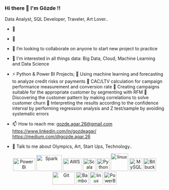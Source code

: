 ### Hi there 👋  I'm Gözde !!
Data Analyst, SQL Developer, Traveler, Art Lover..

- 🔭 
- 🌱 
- 👯 I’m looking to collaborate on anyone to start new project to practice
- 🤔 I'm interested in all things data: Big Data, Cloud, Machine Learning and Data Science
     
- ⚡ Python & Power BI Projects;
 Using machine learning and forecasting to analyze credit risks or payments
 CAC/LTV calculation for campaign performance measurement and conversion rate
 Creating campaigns suitable for the appropriate customer by segmenting with RFM
 Discovering the customer pattern by making correlations to solve customer churn
 Interpreting the results according to the confidence interval by performing regression analysis and Z test/sample by avoiding systematic errors
 
- 📫 How to reach me:
        gozde.agar.26@gmail.com
        https://www.linkedin.com/in/gozdeagar/
        https://medium.com/@gozde.agar.26

- 💬 Talk to me about Olympics, Art, Start Ups, Technology.. 

<p align="center" dir="auto">
	<a target="_blank" rel="noopener noreferrer nofollow" href="https://raw.githubusercontent.com/Thomas-George-T/Thomas-George-T/master/assets/powerbi.svg"><img title="PowerBi" alt="PowerBi" src="https://raw.githubusercontent.com/Thomas-George-T/Thomas-George-T/master/assets/hadoop.svg" width="70" height="40" style="max-width: 100%;"></a>
	<a target="_blank" rel="noopener noreferrer nofollow" href="https://raw.githubusercontent.com/Thomas-George-T/Thomas-George-T/master/assets/apache_spark.svg"><img title="Spark" alt="Spark" src="https://raw.githubusercontent.com/Thomas-George-T/Thomas-George-T/master/assets/apache_spark.svg" width="80" height="50" style="max-width: 100%;"></a>
	<a target="_blank" rel="noopener noreferrer nofollow" href="https://raw.githubusercontent.com/Thomas-George-T/Thomas-George-T/master/assets/aws.svg"><img title="AWS" alt="AWS" src="https://raw.githubusercontent.com/Thomas-George-T/Thomas-George-T/master/assets/aws.svg" width="60" height="40" style="max-width: 100%;"></a>
	<a target="_blank" rel="noopener noreferrer nofollow" href="https://raw.githubusercontent.com/Thomas-George-T/Thomas-George-T/master/assets/scala.svg"><img title="Scala" alt="Scala" src="https://raw.githubusercontent.com/Thomas-George-T/Thomas-George-T/master/assets/scala.svg" width="40" height="40" style="max-width: 100%;"></a>
	<a target="_blank" rel="noopener noreferrer nofollow" href="https://raw.githubusercontent.com/Thomas-George-T/Thomas-George-T/master/assets/python.svg"><img title="Python" alt="Python" src="https://raw.githubusercontent.com/Thomas-George-T/Thomas-George-T/master/assets/python.svg" width="40" height="40" style="max-width: 100%;"></a>
	<a target="_blank" rel="noopener noreferrer nofollow" href="https://raw.githubusercontent.com/Thomas-George-T/Thomas-George-T/master/assets/r-lang.svg"><img title="R" alt="linux" src="https://raw.githubusercontent.com/Thomas-George-T/Thomas-George-T/master/assets/r-lang.svg" width="55" style="max-width: 100%;"></a>
	<a target="_blank" rel="noopener noreferrer nofollow" href="https://raw.githubusercontent.com/Thomas-George-T/Thomas-George-T/master/assets/mysql.svg"><img title="MySQL" alt="MySQL" src="https://raw.githubusercontent.com/Thomas-George-T/Thomas-George-T/master/assets/mysql.svg" width="40" height="40" style="max-width: 100%;"></a>
	<a target="_blank" rel="noopener noreferrer nofollow" href="https://raw.githubusercontent.com/Thomas-George-T/Thomas-George-T/master/assets/bitbucket.svg"><img title="Bitbucket" alt="Bitbucket" src="https://raw.githubusercontent.com/Thomas-George-T/Thomas-George-T/master/assets/bitbucket.svg" height="40" style="max-width: 100%;"></a>
	<a target="_blank" rel="noopener noreferrer nofollow" href="https://raw.githubusercontent.com/Thomas-George-T/Thomas-George-T/master/assets/git.svg"><img title="Git" alt="Git" src="https://raw.githubusercontent.com/Thomas-George-T/Thomas-George-T/master/assets/git.svg" width="70" height="40" style="max-width: 100%;"></a>
	<a target="_blank" rel="noopener noreferrer nofollow" href="https://raw.githubusercontent.com/Thomas-George-T/Thomas-George-T/master/assets/bamboo.svg"><img title="Bamboo" alt="Bamboo" src="https://raw.githubusercontent.com/Thomas-George-T/Thomas-George-T/master/assets/bamboo.svg" width="40" height="40" style="max-width: 100%;"></a>	
	<a target="_blank" rel="noopener noreferrer nofollow" href="https://raw.githubusercontent.com/Thomas-George-T/Thomas-George-T/master/assets/jira.svg"><img title="jira" alt="linux" src="https://raw.githubusercontent.com/Thomas-George-T/Thomas-George-T/master/assets/jira.svg" width="40" style="max-width: 100%;"></a>	
	<a target="_blank" rel="noopener noreferrer nofollow" href="http://cefexie.com/images/Power-BI-Logo.png"><img title="PowerBi" alt="PowerBi"
 src="http://cefexie.com/images/Power-BI-Logo.png"width="40" style="max-width: 100%;"></a>
	

</p>
  
<!--
**gozdeagar/gozdeagar** is a ✨ _special_ ✨ repository because its `README.md` (this file) appears on your GitHub profile.

Here are some ideas to get you started:


      

Latest Linkedin Posts


-->
